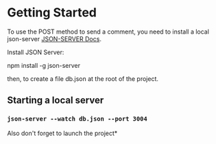 # Getting Started

To use the POST method to send a comment,
you need to install a local json-server [JSON-SERVER Docs](https://github.com/typicode/json-server).

Install JSON Server:

npm install -g json-server

then, to create a file db.json at the root of the project.

## Starting a local server

### `json-server --watch db.json --port 3004`

Also don't forget to launch the project\*
